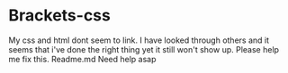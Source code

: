 # Brackets-css
My css and html dont seem to link. I have looked through others and it seems that i've done the right thing yet it still won't show up. Please help me fix this.
Readme.md 
Need help asap
